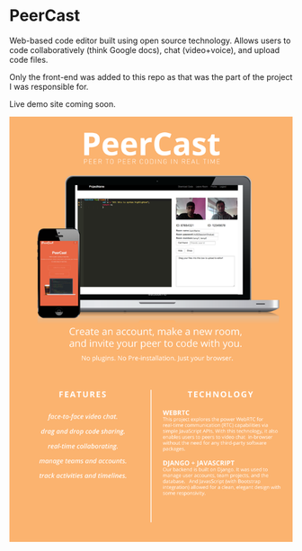 PeerCast
========

Web-based code editor built using open source technology. Allows users to code collaboratively (think Google docs), chat (video+voice), and upload code files.

Only the front-end was added to this repo as that was the part of the project I was responsible for.

Live demo site coming soon.

![alt tag](https://github.com/simba11/PeerCast/blob/master/poster.png)
